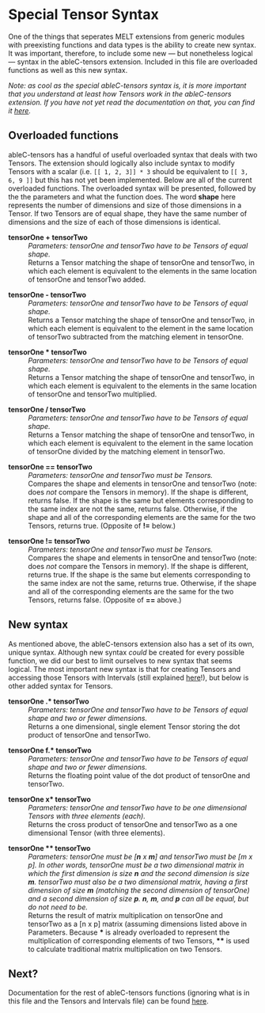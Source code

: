 # Special Tensor Syntax
One of the things that seperates MELT extensions from generic modules with preexisting functions and data types is the ability to create new syntax. It was important, therefore, to include some new — but nonetheless logical — syntax in the ableC-tensors extension. Included in this file are overloaded functions as well as this new syntax. 

*Note: as cool as the special ableC-tensors syntax is, it is more important that you understand at least how Tensors work in the ableC-tensors extension. If you have not yet read the documentation on that, you can find it [here](https://github.umn.edu/melt/ableC-tensors/blob/master/learn_ableC_tensors/tensors_and_intervals.md).*

## Overloaded functions
ableC-tensors has a handful of useful overloaded syntax that deals with two Tensors. The extension should logically also include syntax to modify Tensors with a scalar (i.e. `[[ 1, 2, 3]] * 3` should be equivalent to `[[ 3, 6, 9 ]]` but this has not yet been implemented. Below are all of the current overloaded functions. The overloaded syntax will be presented, followed by the the parameters and what the function does. The word **shape** here represents the number of dimensions and size of those dimensions in a Tensor. If two Tensors are of equal shape, they have the same number of dimensions and the size of each of those dimensions is identical. 


<dl>
<b>tensorOne + tensorTwo</b>
  
  <dd><i>Parameters: tensorOne and tensorTwo have to be Tensors of equal shape.</i></dd>
  <dd>Returns a Tensor matching the shape of tensorOne and tensorTwo, in which each element is equivalent to the elements in the same location of tensorOne and tensorTwo added.</dd>
</dl>

<dl>
<b>tensorOne - tensorTwo</b>
  
  <dd><i>Parameters: tensorOne and tensorTwo have to be Tensors of equal shape.</i></dd>
  <dd>Returns a Tensor matching the shape of tensorOne and tensorTwo, in which each element is equivalent to the element in the same location of tensorTwo subtracted from the matching element in tensorOne.</dd>
</dl>

<dl>
<b>tensorOne * tensorTwo</b>
  
  <dd><i>Parameters: tensorOne and tensorTwo have to be Tensors of equal shape.</i></dd>
  <dd>Returns a Tensor matching the shape of tensorOne and tensorTwo, in which each element is equivalent to the elements in the same location of tensorOne and tensorTwo multiplied.</dd>
</dl>

<dl>
<b>tensorOne / tensorTwo</b>
  
  <dd><i>Parameters: tensorOne and tensorTwo have to be Tensors of equal shape.</i></dd>
  <dd>Returns a Tensor matching the shape of tensorOne and tensorTwo, in which each element is equivalent to the element in the same location of tensorOne divided by the matching element in tensorTwo.</dd>
</dl>

<dl>
<b>tensorOne == tensorTwo</b>
  
  <dd><i>Parameters: tensorOne and tensorTwo must be Tensors.</i></dd>
  <dd>Compares the shape and elements in tensorOne and tensorTwo (note: does <i>not</i> compare the Tensors in memory). If the shape is different, returns false. If the shape is the same but elements corresponding to the same index are not the same, returns false. Otherwise, if the shape and all of the corresponding elements are the same for the two Tensors, returns true. (Opposite of <b>!=</b> below.)</dd>
</dl>

<dl>
<b>tensorOne != tensorTwo</b>
  
  <dd><i>Parameters: tensorOne and tensorTwo must be Tensors.</i></dd>
  <dd>Compares the shape and elements in tensorOne and tensorTwo (note: does <i>not</i> compare the Tensors in memory). If the shape is different, returns true. If the shape is the same but elements corresponding to the same index are not the same, returns true. Otherwise, if the shape and all of the corresponding elements are the same for the two Tensors, returns false. (Opposite of <b>==</b> above.)</dd>
</dl>

## New syntax
As mentioned above, the ableC-tensors extension also has a set of its own, unique syntax. Although new syntax *could* be created for every possible function, we did our best to limit ourselves to new syntax that seems logical. The most important new syntax is that for creating Tensors and accessing those Tensors with Intervals (still explained [here](https://github.umn.edu/melt/ableC-tensors/blob/master/learn_ableC_tensors/tensors_and_intervals.md)!), but below is other added syntax for Tensors.

<dl>
<b>tensorOne .* tensorTwo</b>
  
  <dd><i>Parameters: tensorOne and tensorTwo have to be Tensors of equal shape and two or fewer dimensions.</i></dd>
  <dd>Returns a one dimensional, single element Tensor storing the dot product of tensorOne and tensorTwo.</dd>
</d1>

<dl>
<b>tensorOne f.* tensorTwo</b>
  
  <dd><i>Parameters: tensorOne and tensorTwo have to be Tensors of equal shape and two or fewer dimensions.</i></dd>
  <dd>Returns the floating point value of the dot product of tensorOne and tensorTwo.</dd>
</d1>

<dl>
<b>tensorOne x* tensorTwo</b>
  
  <dd><i>Parameters: tensorOne and tensorTwo have to be one dimensional Tensors with three elements (each).</i></dd>
  <dd>Returns the cross product of tensorOne and tensorTwo as a one dimensional Tensor (with three elements).</dd>
</d1>

<dl>
<b>tensorOne ** tensorTwo</b>
  
  <dd><i>Parameters: tensorOne must be [<b>n</b> x <b>m</b>] and tensorTwo must be [m x p]. In other words, tensorOne must be a two dimensional matrix in which the first dimension is size <b>n</b> and the second dimension is size <b>m</b>. tensorTwo must also be a two dimensional matrix, having a first dimension of size <b>m</b> (matching the second dimension of tensorOne) and a second dimension of size <b>p</b>. <b>n</b>, <b>m</b>, and <b>p</b> can all be equal, but do not need to be.</i></dd>
  <dd>Returns the result of matrix multiplication on tensorOne and tensorTwo as a [n x p] matrix (assuming dimensions listed above in Parameters. Because <b>*</b> is already overloaded to represent the multiplication of corresponding elements of two Tensors, <b>**</b> is used to calculate traditional matrix multiplication on two Tensors.</dd>
</d1>

## Next?

Documentation for the rest of ableC-tensors functions (ignoring what is in this file and the Tensors and Intervals file) can be found [here](https://github.umn.edu/melt/ableC-tensors/blob/master/learn_ableC_tensors/useful_tensor_functions.md).
